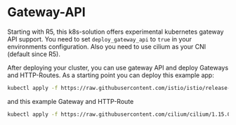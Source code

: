 # Gateway-API

Starting with R5, this k8s-solution offers experimental kubernetes gateway API support. You need to set `deploy_gateway_api` to `true` in your environments configuration. Also you need to use cilium as your CNI (default since R5).

After deploying your cluster, you can use gateway API and deploy Gateways and HTTP-Routes. As a starting point you can deploy this example app:

```bash
kubectl apply -f https://raw.githubusercontent.com/istio/istio/release-1.14/samples/bookinfo/platform/kube/bookinfo.yaml
```
and this example Gateway and HTTP-Route
```bash
kubectl apply -f https://raw.githubusercontent.com/cilium/cilium/1.15.0/examples/kubernetes/gateway/basic-http.yaml
```
